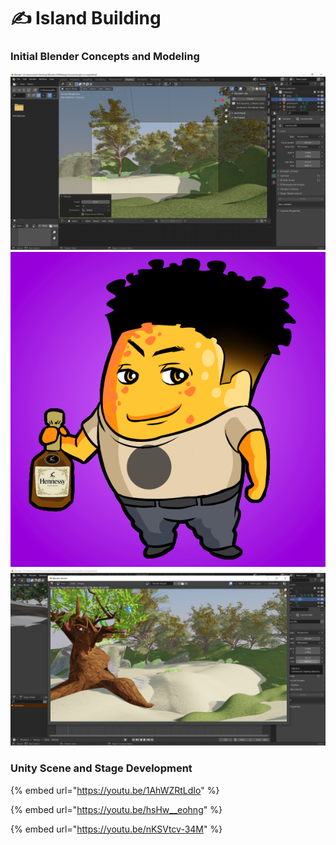 # ✍ Island Building

### Initial Blender Concepts and Modeling

![](<../../.gitbook/assets/image (4).png>)![](<../../.gitbook/assets/image (17).png>)![](<../../.gitbook/assets/image (15).png>)

### Unity Scene and Stage Development

{% embed url="https://youtu.be/1AhWZRtLdIo" %}

{% embed url="https://youtu.be/hsHw__eohng" %}

{% embed url="https://youtu.be/nKSVtcv-34M" %}
